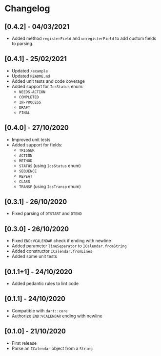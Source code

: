 # Changelog

## [0.4.2] - 04/03/2021

* Added method `registerField` and `unregisterField` to add custom fields to parsing. 

## [0.4.1] - 25/02/2021

* Updated `/example`
* Updated `README.md`
* Added unit tests and code coverage
* Added support for `IcsStatus` enum:
    - `NEEDS-ACTION`
    - `COMPLETED`
    - `IN-PROCESS`
    - `DRAFT`
    - `FINAL`

## [0.4.0] - 27/10/2020

* Improved unit tests
* Added support for fields:
    - `TRIGGER`
    - `ACTION`
    - `METHOD`
    - `STATUS` (using `IcsStatus` enum)
    - `SEQUENCE`
    - `REPEAT`
    - `CLASS`
    - `TRANSP` (using `IcsTransp` enum)

## [0.3.1] - 26/10/2020

* Fixed parsing of `DTSTART` and `DTEND`

## [0.3.0] - 26/10/2020

* Fixed `END:VCALENDAR` check if ending with newline
* Added parameter `lineSeparator` to `ICalendar.fromString`
* Added constructor `ICalendar.fromLines`
* Added some unit tests

## [0.1.1+1] - 24/10/2020

* Added pedantic rules to lint code

## [0.1.1] - 24/10/2020

* Compatible with `dart::core`
* Authorize `END:VCALENDAR` ending with newline

## [0.1.0] - 21/10/2020

* First release
* Parse an `ICalendar` object from a `String`
